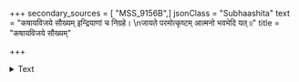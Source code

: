 +++
secondary_sources = [ "MSS_9156B",]
jsonClass = "Subhaashita"
text = "कषायविजये सौख्यम् इन्द्रियाणां च निग्रहे।  \nजायते परमोत्कृष्टम् आत्मनो भवभेदि यत्॥"
title = "कषायविजये सौख्यम्"

+++

<details><summary>Text</summary>

कषायविजये सौख्यम् इन्द्रियाणां च निग्रहे।  
जायते परमोत्कृष्टम् आत्मनो भवभेदि यत्॥
</details>
